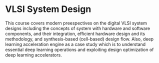 # VLSI System Design

This course covers modern preespectives on the digital VLSI system designs including the concepts of system with hardware and software components, and their integration, efficient hardware design and its methodology, and synthesis-based (cell-based) design flow.
Also, deep learning acceleration engine as a case study which is to understand essential deep learning operations and exploiting design optimization of deep learning accelerators.
